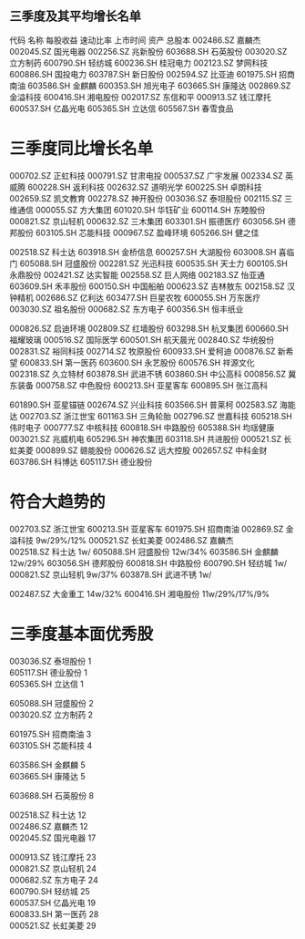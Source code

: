 
## 三季度及其平均增长名单
代码       名称      每股收益  速动比率  上市时间  资产 总股本 
002486.SZ	嘉麟杰
002045.SZ	国光电器
002256.SZ	兆新股份
603688.SH	石英股份
003020.SZ	立方制药
600790.SH	轻纺城
600236.SH	桂冠电力
002123.SZ	梦网科技
600886.SH	国投电力
603787.SH	新日股份
002594.SZ	比亚迪
601975.SH	招商南油
603586.SH	金麒麟
600353.SH	旭光电子
603665.SH	康隆达
002869.SZ	金溢科技
600416.SH	湘电股份
002017.SZ	东信和平
000913.SZ	钱江摩托
600537.SH	亿晶光电
605365.SH	立达信
605567.SH	春雪食品

# 三季度同比增长名单
000702.SZ	正虹科技
000791.SZ	甘肃电投
000537.SZ	广宇发展
002334.SZ	英威腾
600228.SH	返利科技
002632.SZ	道明光学
600225.SH	卓朗科技
002659.SZ	凯文教育
002278.SZ	神开股份
003036.SZ	泰坦股份
002115.SZ	三维通信
000055.SZ	方大集团
601020.SH	华钰矿业
600114.SH	东睦股份
000821.SZ	京山轻机
000632.SZ	三木集团
603301.SH	振德医疗
603056.SH	德邦股份
603105.SH	芯能科技
000967.SZ	盈峰环境
605266.SH	健之佳

002518.SZ	科士达
603918.SH	金桥信息
600257.SH	大湖股份
603008.SH	喜临门
605088.SH	冠盛股份
002281.SZ	光迅科技
600535.SH	天士力
600105.SH	永鼎股份
002421.SZ	达实智能
002558.SZ	巨人网络
002183.SZ	怡亚通
603609.SH	禾丰股份
600150.SH	中国船舶
000623.SZ	吉林敖东
002158.SZ	汉钟精机
002686.SZ	亿利达
603477.SH	巨星农牧
600055.SH	万东医疗
003030.SZ	祖名股份
000682.SZ	东方电子
600356.SH	恒丰纸业

000826.SZ	启迪环境
002809.SZ	红墙股份
603298.SH	杭叉集团
600660.SH	福耀玻璃
000516.SZ	国际医学
600501.SH	航天晨光
002840.SZ	华统股份
002831.SZ	裕同科技
002714.SZ	牧原股份
600933.SH	爱柯迪
000876.SZ	新希望
600833.SH	第一医药
603600.SH	永艺股份
600576.SH	祥源文化
002318.SZ	久立特材
603878.SH	武进不锈
603860.SH	中公高科
000856.SZ	冀东装备
000758.SZ	中色股份
600213.SH	亚星客车
600895.SH	张江高科

601890.SH	亚星锚链
002674.SZ	兴业科技
603566.SH	普莱柯
002583.SZ	海能达
002703.SZ	浙江世宝
601163.SH	三角轮胎
002796.SZ	世嘉科技
605218.SH	伟时电子
000777.SZ	中核科技
600818.SH	中路股份
605388.SH	均瑶健康
003021.SZ	兆威机电
605296.SH	神农集团
603118.SH	共进股份
000521.SZ	长虹美菱
000899.SZ	赣能股份
000626.SZ	远大控股
002657.SZ	中科金财
603786.SH	科博达
605117.SH	德业股份

# 符合大趋势的
002703.SZ	浙江世宝
600213.SH	亚星客车
601975.SH	招商南油
002869.SZ	金溢科技    9w/29%/12% 
000521.SZ	长虹美菱
002486.SZ	嘉麟杰      
002518.SZ	科士达      1w/
605088.SH	冠盛股份    12w/34%
603586.SH	金麒麟      12w/29%
603056.SH	德邦股份
600818.SH	中路股份
600790.SH	轻纺城      1w/
000821.SZ	京山轻机    9w/37%
603878.SH	武进不锈    1w/

002487.SZ	大金重工    14w/32%
600416.SH	湘电股份    11w/29%/17%/9%

# 三季度基本面优秀股
003036.SZ  泰坦股份  1     
605117.SH  德业股份  1   
605365.SH  立达信    1   

605088.SH  冠盛股份  2   
003020.SZ  立方制药  2   

601975.SH  招商南油  3   
603105.SH  芯能科技  4    

603586.SH  金麒麟    5    
603665.SH  康隆达    5    

603688.SH  石英股份  8     


002518.SZ  科士达    12    
002486.SZ  嘉麟杰    12     
002045.SZ  国光电器  17     

000913.SZ  钱江摩托  23     
000821.SZ  京山轻机  24     
000682.SZ  东方电子  24     
600790.SH  轻纺城    25      
600537.SH  亿晶光电  19    
600833.SH  第一医药  28   
000521.SZ  长虹美菱  29    

